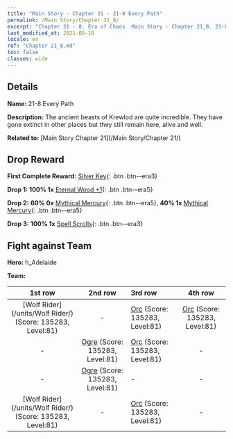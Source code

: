 ```yaml
---
title: "Main Story - Chapter 21 - 21-8 Every Path"
permalink: /Main Story/Chapter 21_8/
excerpt: "Chapter 21 - 8. Era of Chaos  Main Story - Chapter 21_8. 21-8 Every Path"
last_modified_at: 2021-05-18
locale: en
ref: "Chapter 21_8.md"
toc: false
classes: wide
---
```


## Details

 **Name:** 21-8 Every Path

 **Description:** The ancient beasts of Krewlod are quite incredible. They have gone extinct in other places but they still remain here, alive and well.

 **Related to:** [Main Story Chapter 21](/Main Story/Chapter 21/)

## Drop Reward

 **First Complete Reward:** [Silver Key](/Items/con_693/){: .btn .btn--era3}

 **Drop 1:** **100% 1x** [Eternal Wood +1](/Items/mat_69/){: .btn .btn--era5}

 **Drop 2:** **60% 0x** [Mythical Mercury](/Items/mat_63/){: .btn .btn--era5}, **40% 1x** [Mythical Mercury](/Items/mat_63/){: .btn .btn--era5}

 **Drop 3:** **100% 1x** [Spell Scrolls](/Items/con_694/){: .btn .btn--era3}


## Fight against Team
 **Hero:** h_Adelaide

 **Team:**


  | 1st row | 2nd row | 3rd row | 4th row |
  |:----:|:----:|:----|:----:|
  | [Wolf Rider](/units/Wolf Rider/) (Score: 135283, Level:81)  | - | [Orc](/units/Orc/) (Score: 135283, Level:81)  | [Orc](/units/Orc/) (Score: 135283, Level:81)  |
  | - | [Ogre](/units/Ogre/) (Score: 135283, Level:81)  | [Orc](/units/Orc/) (Score: 135283, Level:81)  | - |
  | - | [Ogre](/units/Ogre/) (Score: 135283, Level:81)  | - | - |
  | [Wolf Rider](/units/Wolf Rider/) (Score: 135283, Level:81)  | - | [Orc](/units/Orc/) (Score: 135283, Level:81)  | - |


